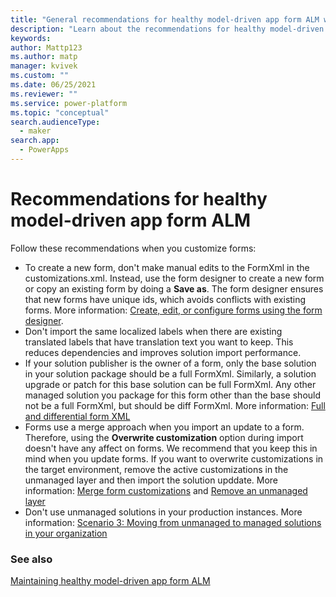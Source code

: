 ```yaml
---
title: "General recommendations for healthy model-driven app form ALM with Power Apps"
description: "Learn about the recommendations for healthy model-driven app form ALM."
keywords: 
author: Mattp123
ms.author: matp
manager: kvivek
ms.custom: ""
ms.date: 06/25/2021
ms.reviewer: ""
ms.service: power-platform
ms.topic: "conceptual"
search.audienceType: 
  - maker
search.app: 
  - PowerApps
---
```

# Recommendations for healthy model-driven app form ALM
Follow these recommendations when you customize forms:
- To create a new form, don't make manual edits to the FormXml in the customizations.xml. Instead, use the form designer to create a new form or copy an existing form by doing a **Save as**. The form designer ensures that new forms have unique ids, which avoids conflicts with existing forms. More information: [Create, edit, or configure forms using the form designer](/powerapps/maker/model-driven-apps/create-and-edit-forms).
- Don't import the same localized labels when there are existing translated labels that have translation text you want to keep. This reduces dependencies and improves solution import performance.
- If your solution publisher is the owner of a form, only the base solution in your solution package should be a full FormXml. Similarly, a solution upgrade or patch for this base solution can be full FormXml. Any other managed solution you package for this form other than the base should not be a full FormXml, but should be diff FormXml. More information: [Full and differential form XML](form-alm.md#full-and-differential-form-xml)
- Forms use a merge approach when you import an update to a form. Therefore, using the **Overwrite customization** option during import doesn't have any affect on forms. We recommend that you keep this in mind when you update forms. If you want to overwrite customizations in the target environment, remove the active customizations in the unmanaged layer and then import the solution upddate. More information: [Merge form customizations](/power-platform/alm/how-managed-solutions-merged#merge-form-customizations) and [Remove an unmanaged layer](/powerapps/maker/data-platform/solution-layers#remove-an-unmanaged-layer)
- Don't use unmanaged solutions in your production instances. More information: [Scenario 3: Moving from unmanaged to managed solutions in your organization](move-from-unmanaged-managed-alm.md)

### See also
[Maintaining healthy model-driven app form ALM](form-alm.md)


